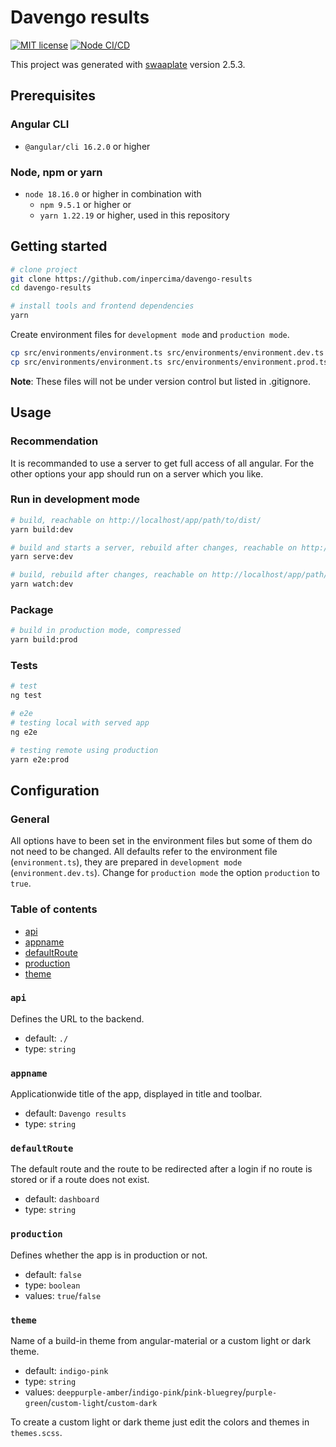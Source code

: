 # Davengo results

[![MIT license](https://img.shields.io/badge/license-MIT-blue.svg)](./LICENSE.md)
[![Node CI/CD](https://github.com/inpercima/davengo-results/actions/workflows/ci_cd.yml/badge.svg)](https://github.com/inpercima/davengo-results/actions/workflows/ci_cd.yml)

This project was generated with [swaaplate](https://github.com/inpercima/swaaplate) version 2.5.3.

## Prerequisites

### Angular CLI

* `@angular/cli 16.2.0` or higher

### Node, npm or yarn

* `node 18.16.0` or higher in combination with
  * `npm 9.5.1` or higher or
  * `yarn 1.22.19` or higher, used in this repository

## Getting started

```bash
# clone project
git clone https://github.com/inpercima/davengo-results
cd davengo-results

# install tools and frontend dependencies
yarn
```

Create environment files for `development mode` and `production mode`.

```bash
cp src/environments/environment.ts src/environments/environment.dev.ts
cp src/environments/environment.ts src/environments/environment.prod.ts
```

**Note**: These files will not be under version control but listed in .gitignore.

## Usage

### Recommendation

It is recommanded to use a server to get full access of all angular.
For the other options your app should run on a server which you like.

### Run in development mode

```bash
# build, reachable on http://localhost/app/path/to/dist/
yarn build:dev

# build and starts a server, rebuild after changes, reachable on http://localhost:4200/
yarn serve:dev

# build, rebuild after changes, reachable on http://localhost/app/path/to/dist/
yarn watch:dev
```

### Package

```bash
# build in production mode, compressed
yarn build:prod
```

### Tests

```bash
# test
ng test

# e2e
# testing local with served app
ng e2e

# testing remote using production
yarn e2e:prod
```

## Configuration

### General

All options have to been set in the environment files but some of them do not need to be changed.
All defaults refer to the environment file (`environment.ts`), they are prepared in `development mode` (`environment.dev.ts`).
Change for `production mode` the option `production` to `true`.

### Table of contents

* [api](#api)
* [appname](#appname)
* [defaultRoute](#defaultroute)
* [production](#production)
* [theme](#theme)

### `api`

Defines the URL to the backend.

* default: `./`
* type: `string`

### `appname`

Applicationwide title of the app, displayed in title and toolbar.

* default: `Davengo results`
* type: `string`

### `defaultRoute`

The default route and the route to be redirected after a login if no route is stored or if a route does not exist.

* default: `dashboard`
* type: `string`

### `production`

Defines whether the app is in production or not.

* default: `false`
* type: `boolean`
* values: `true`/`false`

### `theme`

Name of a build-in theme from angular-material or a custom light or dark theme.

* default: `indigo-pink`
* type: `string`
* values: `deeppurple-amber`/`indigo-pink`/`pink-bluegrey`/`purple-green`/`custom-light`/`custom-dark`

To create a custom light or dark theme just edit the colors and themes in `themes.scss`.
